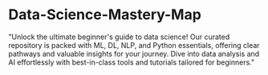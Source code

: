 # Data-Science-Mastery-Map
 "Unlock the ultimate beginner's guide to data science! Our curated repository is packed with ML, DL, NLP, and Python essentials, offering clear pathways and valuable insights for your journey. Dive into data analysis and AI effortlessly with best-in-class tools and tutorials tailored for beginners."

